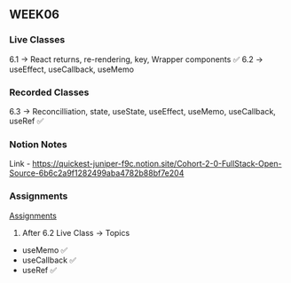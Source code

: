 ## WEEK06

### Live Classes
6.1 -> React returns, re-rendering, key, Wrapper components ✅
6.2 -> useEffect, useCallback, useMemo


### Recorded Classes
6.3 -> Reconcilliation, state, useState, useEffect, useMemo, useCallback, useRef ✅


### Notion Notes
Link - https://quickest-juniper-f9c.notion.site/Cohort-2-0-FullStack-Open-Source-6b6c2a9f1282499aba4782b88bf7e204


### Assignments
[Assignments](https://github.com/100xdevs-cohort-2/assignments)
1. After 6.2 Live Class -> 
Topics 
- useMemo ✅
- useCallback ✅
- useRef ✅



